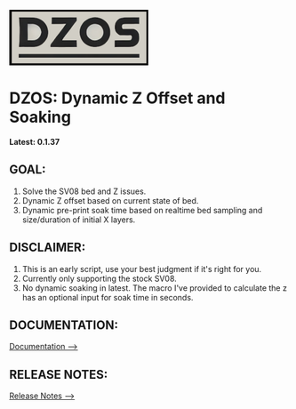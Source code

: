 
![LOGO](./documentation/images/dzos_logo.png)

# DZOS: Dynamic Z Offset and Soaking

**Latest: 0.1.37**

## GOAL:
1. Solve the SV08 bed and Z issues.
2. Dynamic Z offset based on current state of bed.
3. Dynamic pre-print soak time based on realtime bed sampling and size/duration of initial X layers.

## DISCLAIMER:
1. This is an early script, use your best judgment if it's right for you.
2. Currently only supporting the stock SV08.
3. No dynamic soaking in latest. The macro I've provided to calculate the z has an optional input for soak time in seconds.

## DOCUMENTATION:
   [Documentation -->](./documentation/PROCESS.md)

## RELEASE NOTES:
   [Release Notes -->](./documentation/RELEASE.md)
